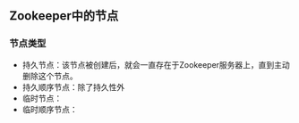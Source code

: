 



## Zookeeper中的节点

### 节点类型

- 持久节点：该节点被创建后，就会一直存在于Zookeeper服务器上，直到主动删除这个节点。
- 持久顺序节点：除了持久性外
- 临时节点：
- 临时顺序节点：